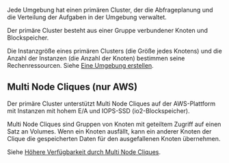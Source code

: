 Jede Umgebung hat einen primären Cluster, der die Abfrageplanung und die Verteilung der Aufgaben in der Umgebung verwaltet.

Der primäre Cluster besteht aus einer Gruppe verbundener Knoten und Blockspeicher.

Die Instanzgröße eines primären Clusters (die Größe jedes Knotens) und die Anzahl der Instanzen (die Anzahl der Knoten) bestimmen seine Rechenressourcen. Siehe [Eine Umgebung erstellen](qiv1640281527006.md).

Multi Node Cliques (nur AWS)
----------------------------

Der primäre Cluster unterstützt Multi Node Cliques auf der AWS-Plattform mit Instanzen mit hohem E/A und IOPS-SSD (io2-Blockspeicher).

Multi Node Cliques sind Gruppen von Knoten mit geteiltem Zugriff auf einen Satz an Volumes. Wenn ein Knoten ausfällt, kann ein anderer Knoten der Clique die gespeicherten Daten für den ausgefallenen Knoten übernehmen.

Siehe [Höhere Verfügbarkeit durch Multi Node Cliques](https://docs.teradata.com/access/sources/dita/topic?dita:topicPath=jhj1710287413096.dita&utm_source=console&utm_medium=iph).

